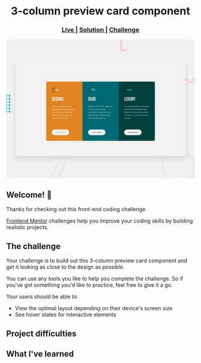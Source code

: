 <h1 align="center">3-column preview card component</h1>

<div align="center">
  <h3>
    <a href="https://fmchallenge-3-column-preview-card-component.netlify.app/" color="white">
      Live
    </a>
    <span> | </span>
    <a href="https://www.frontendmentor.io/solutions/3-column-preview-card-component-ryaRkLTXq">
      Solution
    </a>
   <span> | </span>
    <a href="https://www.frontendmentor.io/challenges/3column-preview-card-component-pH92eAR2-">
      Challenge
    </a>
  </h3>
</div>

![Design preview for the 3-column preview card component coding challenge](./design/desktop-preview.jpg)

## Welcome! 👋

Thanks for checking out this front-end coding challenge.

[Frontend Mentor](https://www.frontendmentor.io) challenges help you improve your coding skills by building realistic projects.

## The challenge

Your challenge is to build out this 3-column preview card component and get it looking as close to the design as possible.

You can use any tools you like to help you complete the challenge. So if you've got something you'd like to practice, feel free to give it a go.

Your users should be able to:

- View the optimal layout depending on their device's screen size
- See hover states for interactive elements

## Project difficulties

## What I've learned
